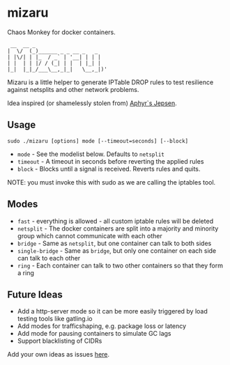 # mizaru
Chaos Monkey for docker containers.

```
 __  __ _
|  \/  (_)______ _ _ __ _   _
| |\/| | |_  / _` | '__| | | |
| |  | | |/ / (_| | |  | |_| |
|_|  |_|_/___\__,_|_|   \__,_|)'
```

Mizaru is a little helper to generate IPTable DROP rules to test resilience against netsplits and other network problems.

Idea inspired (or shamelessly stolen from) [Aphyr`s Jepsen](https://github.com/aphyr/jepsen).

## Usage

```
sudo ./mizaru [options] mode [--timeout=seconds] [--block]
```

 * `mode` - See the modelist below. Defaults to `netsplit`
 * `timeout` - A timeout in seconds before reverting the applied rules
 * `block` - Blocks until a signal is received. Reverts rules and quits.

NOTE: you must invoke this with sudo as we are calling the iptables tool.

## Modes

 * `fast` - everything is allowed - all custom iptable rules will be deleted
 * `netsplit` - The docker containers are split into a majority and minority group which cannot communicate with each other
 * `bridge` - Same as `netsplit`, but one container can talk to both sides
 * `single-bridge` - Same as `bridge`, but only one container on each side can talk to each other
 * `ring` - Each container can talk to two other containers so that they form a ring

## Future Ideas

* Add a http-server mode so it can be more easily triggered by load testing tools like gatling.io
* Add modes for trafficshaping, e.g. package loss or latency
* Add mode for pausing containers to simulate GC lags
* Support blacklisting of CIDRs

Add your own ideas as issues [here](http://github.com/giantswarm/mizaru/issues).
